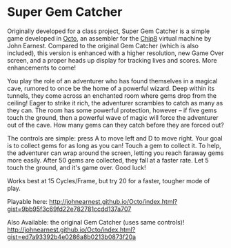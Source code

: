 Super Gem Catcher
====
Originally developed for a class project, Super Gem Catcher is a simple game developed in [Octo](http://johnearnest.github.io/Octo/), an assembler for the [Chip8](http://mattmik.com/chip8.html) virtual machine by John Earnest. Compared to the original Gem Catcher (which is also included), this version is enhanced with a higher resolution, new Game Over screen, and a proper heads up display for tracking lives and scores. More enhancements to come!

You play the role of an adventurer who has found themselves in a magical cave, rumored to once be the home of a powerful wizard. Deep within its tunnels, they come across an enchanted room where gems drop from the ceiling! 
Eager to strike it rich, the adventurer scrambles to catch as many as they can. The room has some powerful protection, however – if five gems touch the ground, then a powerful wave of magic will force the adventurer out of the cave. 
How many gems can they catch before they are forced out?

The controls are simple: press A to move left and D to move right.
Your goal is to collect gems for as long as you can! Touch a gem to collect it. To help, the adventurer can wrap around the screen, letting you reach faraway gems more easily.
After 50 gems are collected, they fall at a faster rate.
Let 5 touch the ground, and it's game over. Good luck!

Works best at 15 Cycles/Frame, but try 20 for a faster, tougher mode of play.

Playable here: 
http://johnearnest.github.io/Octo/index.html?gist=9bb95f3c69fd22e782781ccdd137a707

Also Available: the original Gem Catcher (uses same controls)!
http://johnearnest.github.io/Octo/index.html?gist=ed7a93392b4e0286a8b0213b0873f20a
